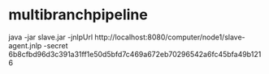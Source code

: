 # multibranchpipeline
java -jar slave.jar -jnlpUrl http://localhost:8080/computer/node1/slave-agent.jnlp -secret 6b8cfbd96d3c391a31ff1e50d5bfd7c469a672eb70296542a6fc45bfa49b1216
